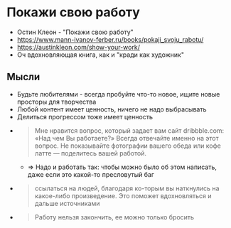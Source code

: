 # Покажи свою работу

- Остин Клеон - "Покажи свою работу"
- https://www.mann-ivanov-ferber.ru/books/pokaji_svoju_rabotu/
- https://austinkleon.com/show-your-work/
- Оч вдохновляющая книга, как и "кради как художник"

## Мысли

- Будьте любителями - всегда пробуйте что-то новое, ищите новые просторы для творчества
- Любой контент имеет ценность, ничего не надо выбрасывать
- Делиться прогрессом тоже имеет ценность
- > Мне нравится вопрос, который задает вам сайт dribbble.com: «Над чем Вы работаете?» Всегда отвечайте именно на этот
  вопрос. Не показывайте фотографии вашего обеда или кофе латте — поделитесь вашей работой.
    - => Надо и работать так: чтобы можно было об этом написать, даже если это какой-то пресловутый баг
- > ссылаться на людей, благодаря ко-торым вы наткнулись на какое-либо произведение. Это поможет вдохновляться и дальше
  источниками 
- >Работу нельзя закончить, ее можно только бросить 


